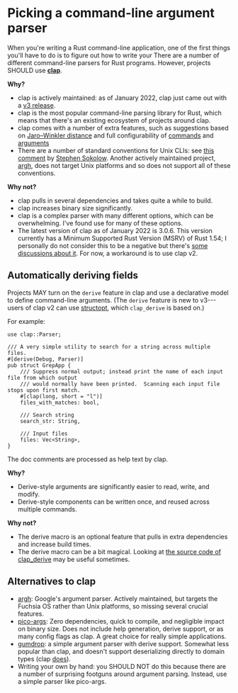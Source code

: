 # Picking a command-line argument parser

When you're writing a Rust command-line application, one of the first things you'll have to do is to figure out how to write your 
There are a number of different command-line parsers for Rust programs. However, projects SHOULD use [**clap**](https://crates.io/crates/clap).

**Why?**
* clap is actively maintained: as of January 2022, clap just came out with a [v3 release]().
* clap is the most popular command-line parsing library for Rust, which means that there's an existing ecosystem of projects around clap.
* clap comes with a number of extra features, such as suggestions based on [Jaro–Winkler distance](https://en.wikipedia.org/wiki/Jaro%E2%80%93Winkler_distance) and full configurability of [commands](https://docs.rs/clap/latest/clap/enum.AppSettings.html) and [arguments](https://docs.rs/clap/latest/clap/enum.ArgSettings.html)
* There are a number of standard conventions for Unix CLIs: see [this comment](https://github.com/google/argh/issues/3#issuecomment-581144181) by [Stephen Sokolow](https://github.com/ssokolow). Another actively maintained project, [argh](https://github.com/google/argh), does not target Unix platforms and so does not support all of these conventions.

**Why not?**

* clap pulls in several dependencies and takes quite a while to build.
* clap increases binary size significantly.
* clap is a complex parser with many different options, which can be overwhelming. I've found use for many of these options.
* The latest version of clap as of January 2022 is 3.0.6. This version currently has a Minimum Supported Rust Version (MSRV) of Rust 1.54; I personally do not consider this to be a negative but there's [some discussions about it](https://github.com/clap-rs/clap/issues/3267). For now, a workaround is to use clap v2.

## Automatically deriving fields

Projects MAY turn on the `derive` feature in clap and use a declarative model to define command-line arguments. (The `derive` feature is new to v3---users of clap v2 can use [structopt](https://crates.io/crates/structopt), which `clap_derive` is based on.)

For example:

```rust,noplaypen
use clap::Parser;

/// A very simple utility to search for a string across multiple files.
#[derive(Debug, Parser)]
pub struct GrepApp {
    /// Suppress normal output; instead print the name of each input file from which output
    /// would normally have been printed.  Scanning each input file stops upon first match.
    #[clap(long, short = "l")]
    files_with_matches: bool,

    /// Search string
    search_str: String,

    /// Input files
    files: Vec<String>,
}
```

The doc comments are processed as help text by clap.

**Why?**
* Derive-style arguments are significantly easier to read, write, and modify.
* Derive-style components can be written once, and reused across multiple commands.

**Why not?**
* The derive macro is an optional feature that pulls in extra dependencies and increase build times.
* The derive macro can be a bit magical. Looking at [the source code of clap_derive](https://github.com/clap-rs/clap/blob/master/clap_derive/src/lib.rs) may be useful sometimes.

## Alternatives to clap

* [argh](https://github.com/google/argh): Google's argument parser. Actively maintained, but targets the Fuchsia OS rather than Unix platforms, so missing several crucial features.
* [pico-args](https://github.com/RazrFalcon/pico-args): Zero dependencies, quick to compile, and negligible impact on binary size. Does not include help generation, derive support, or as many config flags as clap. A great choice for really simple applications.
* [gumdrop](https://crates.io/crates/gumdrop): a simple argument parser with derive support. Somewhat less popular than clap, and doesn't support deserializing directly to domain types (clap [does](https://github.com/clap-rs/clap/blob/v3.0.6/examples/derive_ref/README.md#arg-types)).
* Writing your own by hand: you SHOULD NOT do this because there are a number of surprising footguns around argument parsing. Instead, use a simple parser like pico-args.
